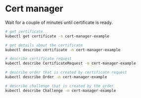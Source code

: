 # Cert manager

Wait for a couple of minutes until certificate is ready.

```bash
# get certificate
kubectl get certificate -n cert-manager-example

# get details about the certificate
kubectl describe certificate -n cert-manager-example

# describe certificate request
kubectl describe CertificateRequest -n cert-manager-example

# describe order that is created by certificate request
kubectl describe Order -n cert-manager-example

# describe challenge that is created by the order
kubectl describe Challenge -n cert-manager-example
```
